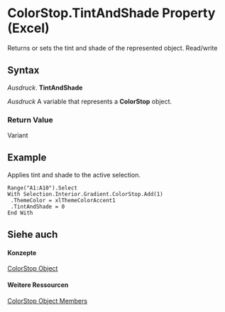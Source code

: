 
# ColorStop.TintAndShade Property (Excel)

Returns or sets the tint and shade of the represented object. Read/write


## Syntax

 _Ausdruck_. **TintAndShade**

 _Ausdruck_ A variable that represents a **ColorStop** object.


### Return Value

Variant


## Example

Applies tint and shade to the active selection.


```
Range("A1:A10").Select 
With Selection.Interior.Gradient.ColorStop.Add(1) 
 .ThemeColor = xlThemeColorAccent1 
 .TintAndShade = 0 
End With
```


## Siehe auch


#### Konzepte


[ColorStop Object](43c4d024-8213-5f93-dfa9-229f37e09d9a.md)
#### Weitere Ressourcen


[ColorStop Object Members](http://msdn.microsoft.com/library/b2ce7445-3ac9-b5c9-95b1-05536b107841%28Office.15%29.aspx)